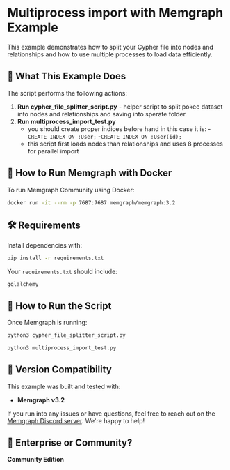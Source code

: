 
# Multiprocess import with Memgraph Example 

This example demonstrates how to split your Cypher file into nodes and relationships and how to use multiple processes to load data efficiently.


## 🧠 What This Example Does

The script performs the following actions:

1. **Run cypher_file_splitter_script.py** - helper script to split pokec dataset into nodes and relationships and saving into sperate folder.
2. **Run multiprocess_import_test.py**
   - you should create proper indices before hand in this case it is:
      -`CREATE INDEX ON :User;`
      -`CREATE INDEX ON :User(id);`
   - this script first loads nodes than relationships and uses 8 processes for parallel import


## 🚀 How to Run Memgraph with Docker

To run Memgraph Community using Docker:

```bash
docker run -it --rm -p 7687:7687 memgraph/memgraph:3.2
```


## 🛠 Requirements

Install dependencies with:

```bash
pip install -r requirements.txt
```

Your `requirements.txt` should include:

```
gqlalchemy
```

## 🧪 How to Run the Script

Once Memgraph is running:

```bash
python3 cypher_file_splitter_script.py

python3 multiprocess_import_test.py
```


## 🔖 Version Compatibility

This example was built and tested with:

- **Memgraph v3.2**

If you run into any issues or have questions, feel free to reach out on the [Memgraph Discord server](https://discord.gg/memgraph). We're happy to help!


## 🏢 Enterprise or Community?

**Community Edition** 
